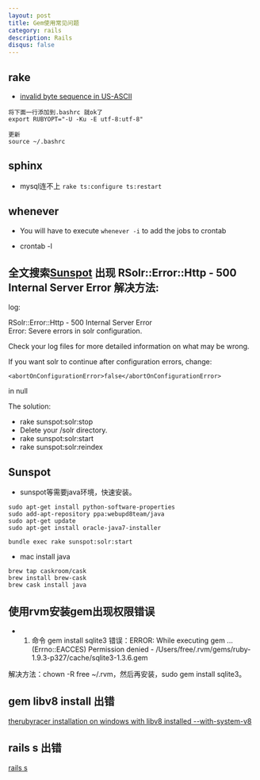 ```yaml
---
layout: post
title: Gem使用常见问题
category: rails
description: Rails
disqus: false
---
```


## rake

* [invalid byte sequence in US-ASCII](https://ruby-china.org/topics/19564)
```
将下面一行添加到.bashrc 就ok了
export RUBYOPT="-U -Ku -E utf-8:utf-8"

更新
source ~/.bashrc
```

## sphinx

* mysql连不上
`rake ts:configure ts:restart`

## whenever

* You will have to execute
`whenever -i`
to add the jobs to crontab

* crontab -l


## 全文搜索[Sunspot](https://github.com/sunspot/sunspot) 出现 RSolr::Error::Http - 500 Internal Server Error 解决方法:

log:   

RSolr::Error::Http - 500 Internal Server Error   
Error: Severe errors in solr configuration.   

Check your log files for more detailed information on what may be wrong.   

If you want solr to continue after configuration errors, change:    

 `<abortOnConfigurationError>false</abortOnConfigurationError>`  

in null   


The solution:   

*   rake sunspot:solr:stop  
*   Delete your /solr directory.
*   rake sunspot:solr:start
*   rake sunspot:solr:reindex

## Sunspot

* sunspot等需要java环境，快速安装。

```
sudo apt-get install python-software-properties
sudo add-apt-repository ppa:webupd8team/java
sudo apt-get update
sudo apt-get install oracle-java7-installer

bundle exec rake sunspot:solr:start
```

* mac install java

```
brew tap caskroom/cask
brew install brew-cask
brew cask install java
```


## 使用rvm安装gem出现权限错误 

* 1. 命令 gem install sqlite3
错误：ERROR:  While executing gem ... (Errno::EACCES)
    Permission denied - /Users/free/.rvm/gems/ruby-1.9.3-p327/cache/sqlite3-1.3.6.gem

解决方法：chown -R free ~/.rvm，然后再安装，sudo gem install sqlite3。


## gem libv8 install 出错

[therubyracer installation on windows with libv8 installed --with-system-v8](http://stackoverflow.com/questions/19126019/therubyracer-installation-on-windows-with-libv8-installed-with-system-v8)



## rails s 出错

[rails s](http://stackoverflow.com/questions/17645041/why-doesnt-rails-s-work-from-the-app-directory)